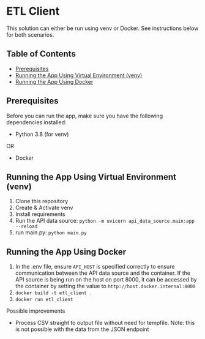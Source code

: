 # ETL Client

This solution can either be run using venv or Docker. See instructions below for both scenarios.

## Table of Contents

- [Prerequisites](#prerequisites)
- [Running the App Using Virtual Environment (venv)](#running-the-app-using-virtual-environment-venv)
- [Running the App Using Docker](#running-the-app-using-docker)

## Prerequisites

Before you can run the app, make sure you have the following dependencies installed:

- Python 3.8 (for venv)

OR 

- Docker

## Running the App Using Virtual Environment (venv)


1. Clone this repository
2. Create & Activate venv
3. Install requirements
4. Run the API data source: `python -m uvicorn api_data_source.main:app --reload`
5. run main.py: `python main.py`

## Running the App Using Docker


1) In the .env file, ensure `API_HOST` is specified correctly to ensure communication between the API data source and the container. If the API source is being run on the host on port 8000, it can be accessed by the container by setting the value to `http://host.docker.internal:8000`
2) `docker build -t etl_client .`
2) `docker run etl_client`


Possible improvements

- Process CSV straight to output file without need for tempfile. Note: this is not possible with the data from the JSON endpoint